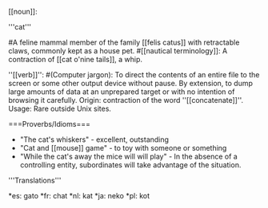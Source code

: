 [[noun]]:

'''cat'''

#A feline mammal member of the family [[felis catus]] with retractable claws, commonly kept as a house pet.
#[[nautical terminology]]: A contraction of [[cat o'nine tails]], a whip.

''[[verb]]'':
#(Computer jargon): To direct the contents of an entire file to the screen or some other output device without pause. By extension, to dump large amounts of data at an unprepared target or with no intention of browsing it carefully. Origin: contraction of the word ''[[concatenate]]''. Usage: Rare outside Unix sites. 

===Proverbs/Idioms===
* "The cat's whiskers" - excellent, outstanding
* "Cat and [[mouse]] game" - to toy with someone or something
* "While the cat's away the mice will will play" - In the absence of a controlling entity, subordinates will take advantage of the situation.

'''Translations'''

*es: gato
*fr: chat
*nl: kat
*ja: neko
*pl: kot
